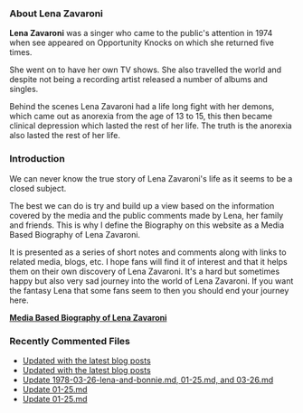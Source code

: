### About Lena Zavaroni

<p><strong>Lena Zavaroni</strong> was a singer who came to the public's attention in 1974 when see appeared on Opportunity Knocks on which she returned five times.</p>

<p>She went on to have her own TV shows. She also travelled the world and despite not being a recording artist released a number of albums and singles.</p>

<p>Behind the scenes Lena Zavaroni had a life long fight with her demons, which came out as anorexia from the age of 13 to 15, this then became clinical depression which lasted the rest of her life. The truth is the anorexia also lasted the rest of her life.</p>

### Introduction

<p>We can never know the true story of Lena Zavaroni's life as it seems to be a closed subject.</p>

<p>The best we can do is try and build up a view based on the information covered by the media and the public comments made by Lena, her family and friends. This is why I define the Biography on this website as a Media Based Biography of Lena Zavaroni.</p>

<p>It is presented as a series of short notes and comments along with links to related media, blogs, etc. I hope fans will find it of interest and that it helps them on their own discovery of Lena Zavaroni. It's a hard but sometimes happy but also very sad journey into the world of Lena Zavaroni. If you want the fantasy Lena that some fans seem to then you should end your journey here.</p>

<a href="https://fanzoflenazavaroni.github.io/biography/lena-zavaroni/"><strong>Media Based Biography of Lena Zavaroni</strong></a>

### Recently Commented Files

<!-- BLOG-POST-LIST:START -->
- [Updated with the latest blog posts](https://github.com/FanzOfLenaZavaroni/fanzoflenazavaroni.github.io/commit/fd39194fa9f856fe3463143b8ffdceedcbe00fd8)
- [Updated with the latest blog posts](https://github.com/FanzOfLenaZavaroni/fanzoflenazavaroni.github.io/commit/372211235a9d285f1eeabf1f3de734d2f34e44f3)
- [Update 1978-03-26-lena-and-bonnie.md, 01-25.md, and 03-26.md](https://github.com/FanzOfLenaZavaroni/fanzoflenazavaroni.github.io/commit/c989599c5c40e9144a903f1275554ba3c81409e7)
- [Update 01-25.md](https://github.com/FanzOfLenaZavaroni/fanzoflenazavaroni.github.io/commit/bf5027cf7c0de15325adc24f252e65f597590325)
- [Update 01-25.md](https://github.com/FanzOfLenaZavaroni/fanzoflenazavaroni.github.io/commit/e2bbcdde81018f7e9095900d7dd1babacadfb589)
<!-- BLOG-POST-LIST:END -->
